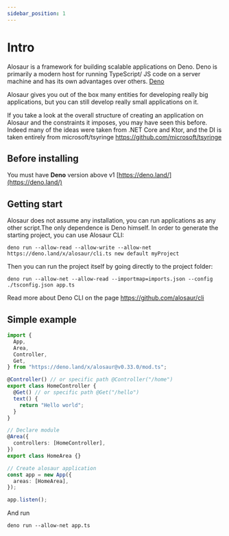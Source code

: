 ```yaml
---
sidebar_position: 1
---
```


# Intro

Alosaur is a framework for building scalable applications on Deno. Deno is primarily a modern host for running TypeScript/ JS code on a server machine and has its own advantages over others. [Deno](https://deno.land)

Alosaur gives you out of the box many entities for developing really big applications, but you can still develop really small applications on it.

If you take a look at the overall structure of creating an application on Alosaur and the constraints it imposes, you may have seen this before. Indeed many of the ideas were taken from .NET Core and Ktor, and the DI is taken entirely from microsoft/tsyringe https://github.com/microsoft/tsyringe

## Before installing

You must have **Deno** version above v1 [https://deno.land/](https://deno.land/)

## Getting start

Alosaur does not assume any installation, you can run applications as any other script.The only dependence is Deno himself.
In order to generate the starting project, you can use Alosaur CLI:

```shell
deno run --allow-read --allow-write --allow-net https://deno.land/x/alosaur/cli.ts new default myProject
```

Then you can run the project itself by going directly to the project folder:

```shell
deno run --allow-net --allow-read --importmap=imports.json --config ./tsconfig.json app.ts
```

Read more about Deno CLI on the page https://github.com/alosaur/cli

## Simple example

```ts
import {
  App,
  Area,
  Controller,
  Get,
} from "https://deno.land/x/alosaur@v0.33.0/mod.ts";

@Controller() // or specific path @Controller("/home")
export class HomeController {
  @Get() // or specific path @Get("/hello")
  text() {
    return "Hello world";
  }
}

// Declare module
@Area({
  controllers: [HomeController],
})
export class HomeArea {}

// Create alosaur application
const app = new App({
  areas: [HomeArea],
});

app.listen();
```

And run

`deno run --allow-net app.ts`